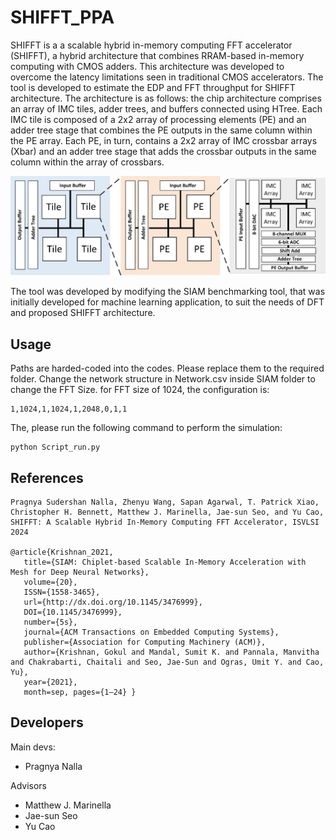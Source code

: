# SHIFFT_PPA

SHIFFT is a a scalable hybrid in-memory computing FFT accelerator (SHIFFT), a hybrid architecture that combines RRAM-based in-memory computing with CMOS adders. This architecture was developed to overcome the latency limitations seen in traditional CMOS accelerators. The tool is developed to estimate the EDP and FFT throughput for SHIFFT architecture. The architecture is as follows: the chip architecture comprises an array of IMC tiles, adder trees, and buffers connected using HTree. Each IMC tile is composed of a 2x2 array of processing elements (PE) and an adder tree stage that combines the PE outputs in the same column within the PE array. Each PE, in turn, contains a 2x2 array of IMC crossbar arrays (Xbar) and an adder tree stage that adds the crossbar outputs in the same column within the array of crossbars.

![SHIFFT Architecture](https://github.com/mec-UMN/SHIFFT_PPA/blob/main/SHIFFT%20architecture.jpg)

The tool was developed by modifying the SIAM benchmarking tool, that was initially developed for machine learning application, to suit the needs of DFT and proposed SHIFFT architecture.
## Usage
Paths are harded-coded into the codes. Please replace them to the required folder. Change the network structure in Network.csv inside SIAM folder to change the FFT Size. for FFT size of 1024, the configuration is:
```
1,1024,1,1024,1,2048,0,1,1
```
The, please run the following command to perform the simulation:
```
python Script_run.py
```
## References
```
Pragnya Sudershan Nalla, Zhenyu Wang, Sapan Agarwal, T. Patrick Xiao, Christopher H. Bennett, Matthew J. Marinella, Jae-sun Seo, and Yu Cao, SHIFFT: A Scalable Hybrid In-Memory Computing FFT Accelerator, ISVLSI 2024

@article{Krishnan_2021,
   title={SIAM: Chiplet-based Scalable In-Memory Acceleration with Mesh for Deep Neural Networks},
   volume={20},
   ISSN={1558-3465},
   url={http://dx.doi.org/10.1145/3476999},
   DOI={10.1145/3476999},
   number={5s},
   journal={ACM Transactions on Embedded Computing Systems},
   publisher={Association for Computing Machinery (ACM)},
   author={Krishnan, Gokul and Mandal, Sumit K. and Pannala, Manvitha and Chakrabarti, Chaitali and Seo, Jae-Sun and Ogras, Umit Y. and Cao, Yu},
   year={2021},
   month=sep, pages={1–24} }
```

## Developers
Main devs:
* Pragnya Nalla 

Advisors
* Matthew J. Marinella
* Jae-sun Seo
* Yu Cao
